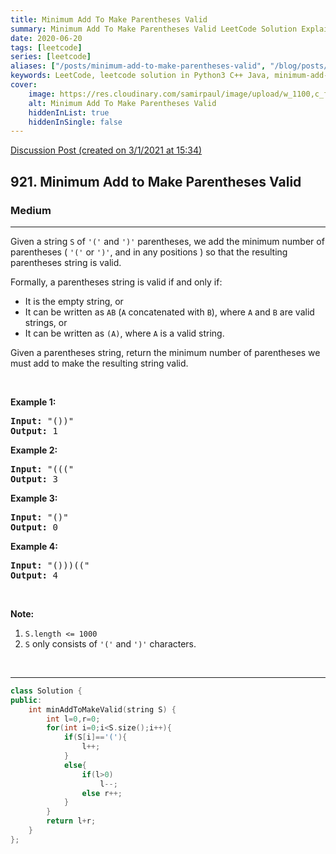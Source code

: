 ```yaml
---
title: Minimum Add To Make Parentheses Valid
summary: Minimum Add To Make Parentheses Valid LeetCode Solution Explained
date: 2020-06-20
tags: [leetcode]
series: [leetcode]
aliases: ["/posts/minimum-add-to-make-parentheses-valid", "/blog/posts/minimum-add-to-make-parentheses-valid", "/minimum-add-to-make-parentheses-valid"]
keywords: LeetCode, leetcode solution in Python3 C++ Java, minimum-add-to-make-parentheses-valid solution
cover:
    image: https://res.cloudinary.com/samirpaul/image/upload/w_1100,c_fit,co_rgb:FFFFFF,l_text:Arial_70_bold:Minimum Add To Make Parentheses Valid/problem-solving.webp
    alt: Minimum Add To Make Parentheses Valid
    hiddenInList: true
    hiddenInSingle: false
---
```



[Discussion Post (created on 3/1/2021 at 15:34)](https://leetcode.com/problems/minimum-add-to-make-parentheses-valid/discuss/1047782/100-C%2B%2B)  
<h2>921. Minimum Add to Make Parentheses Valid</h2><h3>Medium</h3><hr><div><p>Given a string&nbsp;<code>S</code> of <code>'('</code> and <code>')'</code> parentheses, we add the minimum number of parentheses ( <code>'('</code> or <code>')'</code>, and in any positions ) so that the resulting parentheses string is valid.</p>

<p>Formally, a parentheses string is valid if and only if:</p>

<ul>
	<li>It is the empty string, or</li>
	<li>It can be written as <code>AB</code>&nbsp;(<code>A</code> concatenated with <code>B</code>), where <code>A</code> and <code>B</code> are valid strings, or</li>
	<li>It can be written as <code>(A)</code>, where <code>A</code> is a valid string.</li>
</ul>

<p>Given a parentheses string, return the minimum number of parentheses we must add to make the resulting string valid.</p>

<p>&nbsp;</p>

<p><strong>Example 1:</strong></p>

<pre><strong>Input: </strong><span id="example-input-1-1">"())"</span>
<strong>Output: </strong><span id="example-output-1">1</span>
</pre>

<div>
<p><strong>Example 2:</strong></p>

<pre><strong>Input: </strong><span id="example-input-2-1">"((("</span>
<strong>Output: </strong><span id="example-output-2">3</span>
</pre>

<div>
<p><strong>Example 3:</strong></p>

<pre><strong>Input: </strong><span id="example-input-3-1">"()"</span>
<strong>Output: </strong><span id="example-output-3">0</span>
</pre>

<div>
<p><strong>Example 4:</strong></p>

<pre><strong>Input: </strong><span id="example-input-4-1">"()))(("</span>
<strong>Output: </strong><span id="example-output-4">4</span></pre>

<p>&nbsp;</p>
</div>
</div>
</div>

<p><strong>Note:</strong></p>

<ol>
	<li><code>S.length &lt;= 1000</code></li>
	<li><code>S</code> only consists of <code>'('</code> and <code>')'</code> characters.</li>
</ol>

<div>
<div>
<div>
<div>&nbsp;</div>
</div>
</div>
</div></div>

---




```cpp
class Solution {
public:
    int minAddToMakeValid(string S) {
        int l=0,r=0;
        for(int i=0;i<S.size();i++){
            if(S[i]=='('){
                l++;
            }
            else{
                if(l>0)
                    l--;
                else r++;
            }
        }
        return l+r;
    }
};

```
